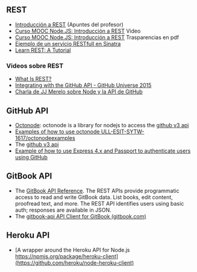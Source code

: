 ## REST

* [Introducción a REST](http://crguezl.github.io/apuntes-ruby/node567.html) (Apuntes del profesor)
* [Curso MOOC Node.JS: Introducción a REST](https://youtu.be/YTiR8chQ3zY) Video
* [Curso MOOC Node.JS: Introducción a REST](restmiriadaX.pdf) Trasparencias en pdf
* [Ejemplo de un servicio RESTfull en Sinatra](http://crguezl.github.io/apuntes-ruby/node568.html)
* [Learn REST: A Tutorial](http://rest.elkstein.org/)

### Videos sobre REST

* [What Is REST?](https://youtu.be/LHJk_ISxHHc)
* [Integrating with the GitHub API - GitHub Universe 2015
](https://youtu.be/x2fd8HHk5xM)
* [Charla de JJ Merelo sobre Node y la API de GitHub](https://youtu.be/P8nkBfysdZU)

## GitHub API

* [Octonode](https://github.com/pksunkara/octonode): octonode is a library for nodejs to access the [github v3 api](https://developer.github.com/)
* [Examples of how to use octonode ULL-ESIT-SYTW-1617/octonodeexamples](https://github.com/ULL-ESIT-SYTW-1617/octonodeexamples)
* The [github v3 api](https://developer.github.com/)
* [Example of how to use Express 4.x and Passport to authenticate users using GitHub](https://github.com/ULL-ESIT-SYTW-1617/express-4.x-github-example)

## GitBook API

* The [GitBook API Reference](https://developer.gitbook.com/).
The REST APIs provide programmatic access to read and write GitBook data. List books, edit content, proofread text, and more. The REST API identifies users using basic auth; responses are available in JSON.
* The [gitbook-api
API Client for GitBook
 (gitbook.com)](https://www.npmjs.com/package/gitbook-api)

## Heroku API

* [A wrapper around the Heroku API for Node.js https://npmjs.org/package/heroku-client](https://github.com/heroku/node-heroku-client)
